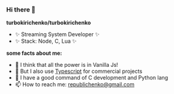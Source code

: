 ### Hi there 👋

**turbokirichenko/turbokirichenko**
- ✨ Streaming System Developer ✨
- ✨ Stack: Node, C, Lua ✨

**some facts about me:**
- 🚀 I think that all the power is in Vanilla Js!
- 🍉 But I also use [Typescript](https://www.typescriptlang.org/) for commercial projects
- 🐍 I have a good command of C development and Python lang
- 📫 How to reach me: [republichenko@gmail.com](mailto:republichenko@gmail.com)
